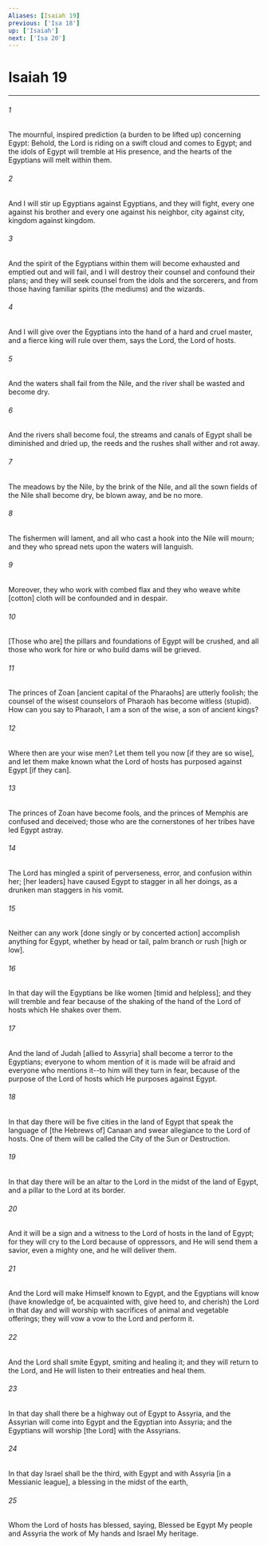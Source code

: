 ```yaml
---
Aliases: [Isaiah 19]
previous: ['Isa 18']
up: ['Isaiah']
next: ['Isa 20']
---
```

# Isaiah 19

***














###### 1 






The mournful, inspired prediction (a burden to be lifted up) concerning Egypt: Behold, the Lord is riding on a swift cloud and comes to Egypt; and the idols of Egypt will tremble at His presence, and the hearts of the Egyptians will melt within them. 













###### 2 






And I will stir up Egyptians against Egyptians, and they will fight, every one against his brother and every one against his neighbor, city against city, kingdom against kingdom. 













###### 3 






And the spirit of the Egyptians within them will become exhausted and emptied out and will fail, and I will destroy their counsel and confound their plans; and they will seek counsel from the idols and the sorcerers, and from those having familiar spirits (the mediums) and the wizards. 













###### 4 






And I will give over the Egyptians into the hand of a hard and cruel master, and a fierce king will rule over them, says the Lord, the Lord of hosts. 













###### 5 






And the waters shall fail from the Nile, and the river shall be wasted and become dry. 













###### 6 






And the rivers shall become foul, the streams and canals of Egypt shall be diminished and dried up, the reeds and the rushes shall wither and rot away. 













###### 7 






The meadows by the Nile, by the brink of the Nile, and all the sown fields of the Nile shall become dry, be blown away, and be no more. 













###### 8 






The fishermen will lament, and all who cast a hook into the Nile will mourn; and they who spread nets upon the waters will languish. 













###### 9 






Moreover, they who work with combed flax and they who weave white [cotton] cloth will be confounded and in despair. 













###### 10 






[Those who are] the pillars and foundations of Egypt will be crushed, and all those who work for hire or who build dams will be grieved. 













###### 11 






The princes of Zoan [ancient capital of the Pharaohs] are utterly foolish; the counsel of the wisest counselors of Pharaoh has become witless (stupid). How can you say to Pharaoh, I am a son of the wise, a son of ancient kings? 













###### 12 






Where then are your wise men? Let them tell you now [if they are so wise], and let them make known what the Lord of hosts has purposed against Egypt [if they can]. 













###### 13 






The princes of Zoan have become fools, and the princes of Memphis are confused and deceived; those who are the cornerstones of her tribes have led Egypt astray. 













###### 14 






The Lord has mingled a spirit of perverseness, error, and confusion within her; [her leaders] have caused Egypt to stagger in all her doings, as a drunken man staggers in his vomit. 













###### 15 






Neither can any work [done singly or by concerted action] accomplish anything for Egypt, whether by head or tail, palm branch or rush [high or low]. 













###### 16 






In that day will the Egyptians be like women [timid and helpless]; and they will tremble and fear because of the shaking of the hand of the Lord of hosts which He shakes over them. 













###### 17 






And the land of Judah [allied to Assyria] shall become a terror to the Egyptians; everyone to whom mention of it is made will be afraid and everyone who mentions it--to him will they turn in fear, because of the purpose of the Lord of hosts which He purposes against Egypt. 













###### 18 






In that day there will be five cities in the land of Egypt that speak the language of [the Hebrews of] Canaan and swear allegiance to the Lord of hosts. One of them will be called the City of the Sun or Destruction. 













###### 19 






In that day there will be an altar to the Lord in the midst of the land of Egypt, and a pillar to the Lord at its border. 













###### 20 






And it will be a sign and a witness to the Lord of hosts in the land of Egypt; for they will cry to the Lord because of oppressors, and He will send them a savior, even a mighty one, and he will deliver them. 













###### 21 






And the Lord will make Himself known to Egypt, and the Egyptians will know (have knowledge of, be acquainted with, give heed to, and cherish) the Lord in that day and will worship with sacrifices of animal and vegetable offerings; they will vow a vow to the Lord and perform it. 













###### 22 






And the Lord shall smite Egypt, smiting and healing it; and they will return to the Lord, and He will listen to their entreaties and heal them. 













###### 23 






In that day shall there be a highway out of Egypt to Assyria, and the Assyrian will come into Egypt and the Egyptian into Assyria; and the Egyptians will worship [the Lord] with the Assyrians. 













###### 24 






In that day Israel shall be the third, with Egypt and with Assyria [in a Messianic league], a blessing in the midst of the earth, 













###### 25 






Whom the Lord of hosts has blessed, saying, Blessed be Egypt My people and Assyria the work of My hands and Israel My heritage.
